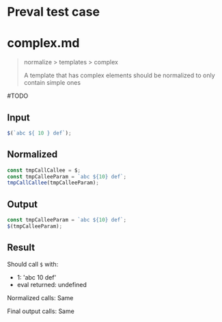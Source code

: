 # Preval test case

# complex.md

> normalize > templates > complex
>
> A template that has complex elements should be normalized to only contain simple ones

#TODO

## Input

`````js filename=intro
$(`abc ${ 10 } def`);
`````

## Normalized

`````js filename=intro
const tmpCallCallee = $;
const tmpCalleeParam = `abc ${10} def`;
tmpCallCallee(tmpCalleeParam);
`````

## Output

`````js filename=intro
const tmpCalleeParam = `abc ${10} def`;
$(tmpCalleeParam);
`````

## Result

Should call `$` with:
 - 1: 'abc 10 def'
 - eval returned: undefined

Normalized calls: Same

Final output calls: Same
